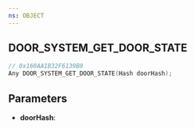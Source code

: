 ```yaml
---
ns: OBJECT
---
```

## DOOR_SYSTEM_GET_DOOR_STATE

```c
// 0x160AA1B32F6139B8
Any DOOR_SYSTEM_GET_DOOR_STATE(Hash doorHash);
```

## Parameters
* **doorHash**:
